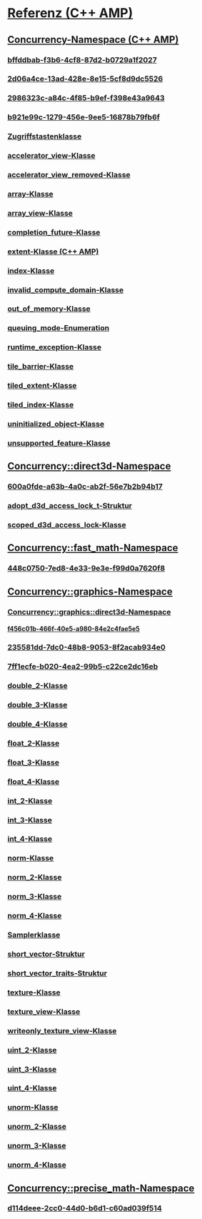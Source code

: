 # [Referenz (C++ AMP)](reference-cpp-amp.md)
## [Concurrency-Namespace (C++ AMP)](concurrency-namespace-cpp-amp.md)
### [bffddbab-f3b6-4cf8-87d2-b0729a1f2027](TocOutOfQuery)
### [2d06a4ce-13ad-428e-8e15-5cf8d9dc5526](TocOutOfQuery)
### [2986323c-a84c-4f85-b9ef-f398e43a9643](TocOutOfQuery)
### [b921e99c-1279-456e-9ee5-16878b79fb6f](TocOutOfQuery)
### [Zugriffstastenklasse](accelerator-class.md)
### [accelerator_view-Klasse](accelerator-view-class.md)
### [accelerator_view_removed-Klasse](accelerator-view-removed-class.md)
### [array-Klasse](array-class.md)
### [array_view-Klasse](array-view-class.md)
### [completion_future-Klasse](completion-future-class.md)
### [extent-Klasse (C++ AMP)](extent-class-cpp-amp.md)
### [index-Klasse](index-class.md)
### [invalid_compute_domain-Klasse](invalid-compute-domain-class.md)
### [out_of_memory-Klasse](out-of-memory-class.md)
### [queuing_mode-Enumeration](queuing-mode-enumeration.md)
### [runtime_exception-Klasse](runtime-exception-class.md)
### [tile_barrier-Klasse](tile-barrier-class.md)
### [tiled_extent-Klasse](tiled-extent-class.md)
### [tiled_index-Klasse](tiled-index-class.md)
### [uninitialized_object-Klasse](uninitialized-object-class.md)
### [unsupported_feature-Klasse](unsupported-feature-class.md)
## [Concurrency::direct3d-Namespace](concurrency-direct3d-namespace.md)
### [600a0fde-a63b-4a0c-ab2f-56e7b2b94b17](TocOutOfQuery)
### [adopt_d3d_access_lock_t-Struktur](adopt-d3d-access-lock-t-structure.md)
### [scoped_d3d_access_lock-Klasse](scoped-d3d-access-lock-class.md)
## [Concurrency::fast_math-Namespace](concurrency-fast-math-namespace.md)
### [448c0750-7ed8-4e33-9e3e-f99d0a7620f8](TocOutOfQuery)
## [Concurrency::graphics-Namespace](concurrency-graphics-namespace.md)
### [Concurrency::graphics::direct3d-Namespace](concurrency-graphics-direct3d-namespace.md)
#### [f456c01b-466f-40e5-a980-84e2c4fae5e5](TocOutOfQuery)
### [235581dd-7dc0-48b8-9053-8f2acab934e0](TocOutOfQuery)
### [7ff1ecfe-b020-4ea2-99b5-c22ce2dc16eb](TocOutOfQuery)
### [double_2-Klasse](double-2-class.md)
### [double_3-Klasse](double-3-class.md)
### [double_4-Klasse](double-4-class.md)
### [float_2-Klasse](float-2-class.md)
### [float_3-Klasse](float-3-class.md)
### [float_4-Klasse](float-4-class.md)
### [int_2-Klasse](int-2-class.md)
### [int_3-Klasse](int-3-class.md)
### [int_4-Klasse](int-4-class.md)
### [norm-Klasse](norm-class.md)
### [norm_2-Klasse](norm-2-class.md)
### [norm_3-Klasse](norm-3-class.md)
### [norm_4-Klasse](norm-4-class.md)
### [Samplerklasse](sampler-class.md)
### [short_vector-Struktur](short-vector-structure.md)
### [short_vector_traits-Struktur](short-vector-traits-structure.md)
### [texture-Klasse](texture-class.md)
### [texture_view-Klasse](texture-view-class.md)
### [writeonly_texture_view-Klasse](writeonly-texture-view-class.md)
### [uint_2-Klasse](uint-2-class.md)
### [uint_3-Klasse](uint-3-class.md)
### [uint_4-Klasse](uint-4-class.md)
### [unorm-Klasse](unorm-class.md)
### [unorm_2-Klasse](unorm-2-class.md)
### [unorm_3-Klasse](unorm-3-class.md)
### [unorm_4-Klasse](unorm-4-class.md)
## [Concurrency::precise_math-Namespace](concurrency-precise-math-namespace.md)
### [d114deee-2cc0-44d0-b6d1-c60ad039f514](TocOutOfQuery)
